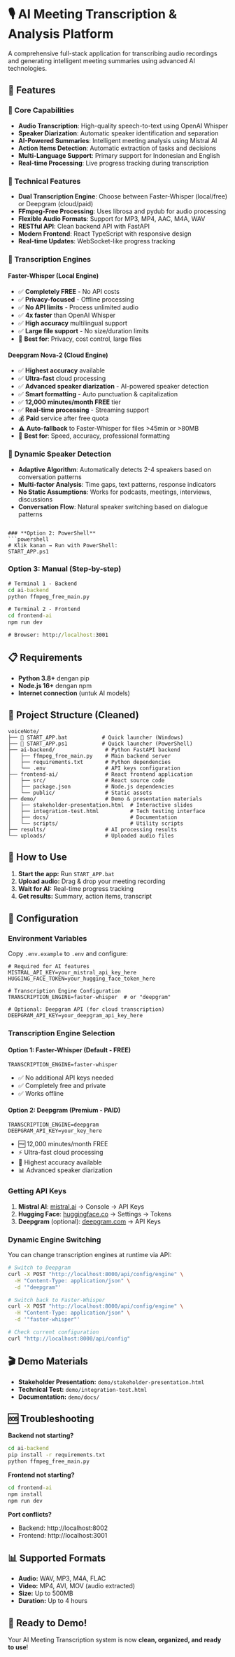 # 🎙️ AI Meeting Transcription & Analysis Platform

A comprehensive full-stack application for transcribing audio recordings and generating intelligent meeting summaries using advanced AI technologies.

## 🌟 Features

### 🎯 Core Capabilities
- **Audio Transcription**: High-quality speech-to-text using OpenAI Whisper
- **Speaker Diarization**: Automatic speaker identification and separation
- **AI-Powered Summaries**: Intelligent meeting analysis using Mistral AI
- **Action Items Detection**: Automatic extraction of tasks and decisions
- **Multi-Language Support**: Primary support for Indonesian and English
- **Real-time Processing**: Live progress tracking during transcription

### 🔧 Technical Features
- **Dual Transcription Engine**: Choose between Faster-Whisper (local/free) or Deepgram (cloud/paid)
- **FFmpeg-Free Processing**: Uses librosa and pydub for audio processing
- **Flexible Audio Formats**: Support for MP3, MP4, AAC, M4A, WAV
- **RESTful API**: Clean backend API with FastAPI
- **Modern Frontend**: React TypeScript with responsive design
- **Real-time Updates**: WebSocket-like progress tracking

### 🚀 Transcription Engines

#### **Faster-Whisper** (Local Engine)
- ✅ **Completely FREE** - No API costs
- ✅ **Privacy-focused** - Offline processing
- ✅ **No API limits** - Process unlimited audio
- ✅ **4x faster** than OpenAI Whisper
- ✅ **High accuracy** multilingual support
- ✅ **Large file support** - No size/duration limits
- 🎯 **Best for**: Privacy, cost control, large files

#### **Deepgram Nova-2** (Cloud Engine) 
- ✅ **Highest accuracy** available
- ✅ **Ultra-fast** cloud processing  
- ✅ **Advanced speaker diarization** - AI-powered speaker detection
- ✅ **Smart formatting** - Auto punctuation & capitalization
- ✅ **12,000 minutes/month FREE** tier
- ✅ **Real-time processing** - Streaming support
- 💰 **Paid** service after free quota
- ⚠️ **Auto-fallback** to Faster-Whisper for files >45min or >80MB
- 🎯 **Best for**: Speed, accuracy, professional formatting

### 🧠 Dynamic Speaker Detection
- **Adaptive Algorithm**: Automatically detects 2-4 speakers based on conversation patterns
- **Multi-factor Analysis**: Time gaps, text patterns, response indicators
- **No Static Assumptions**: Works for podcasts, meetings, interviews, discussions
- **Conversation Flow**: Natural speaker switching based on dialogue patterns
```

### **Option 2: PowerShell**
```powershell
# Klik kanan → Run with PowerShell:
START_APP.ps1
```

### **Option 3: Manual (Step-by-step)**
```cmd
# Terminal 1 - Backend
cd ai-backend
python ffmpeg_free_main.py

# Terminal 2 - Frontend  
cd frontend-ai
npm run dev

# Browser: http://localhost:3001
```

## 📋 Requirements

- **Python 3.8+** dengan pip
- **Node.js 16+** dengan npm
- **Internet connection** (untuk AI models)

## 📁 Project Structure (Cleaned)

```
voiceNote/
├── 🚀 START_APP.bat           # Quick launcher (Windows)
├── 🚀 START_APP.ps1           # Quick launcher (PowerShell)
├── ai-backend/                # Python FastAPI backend
│   ├── ffmpeg_free_main.py    # Main backend server
│   ├── requirements.txt       # Python dependencies
│   └── .env                   # API keys configuration
├── frontend-ai/               # React frontend application
│   ├── src/                   # React source code
│   ├── package.json           # Node.js dependencies
│   └── public/                # Static assets
├── demo/                      # Demo & presentation materials
│   ├── stakeholder-presentation.html  # Interactive slides
│   ├── integration-test.html          # Tech testing interface
│   ├── docs/                          # Documentation
│   └── scripts/                       # Utility scripts
├── results/                   # AI processing results
└── uploads/                   # Uploaded audio files
```

## 🎯 How to Use

1. **Start the app:** Run `START_APP.bat`
2. **Upload audio:** Drag & drop your meeting recording
3. **Wait for AI:** Real-time progress tracking
4. **Get results:** Summary, action items, transcript

## 🔧 Configuration

### Environment Variables
Copy `.env.example` to `.env` and configure:

```env
# Required for AI features
MISTRAL_API_KEY=your_mistral_api_key_here
HUGGING_FACE_TOKEN=your_hugging_face_token_here

# Transcription Engine Configuration
TRANSCRIPTION_ENGINE=faster-whisper  # or "deepgram"

# Optional: Deepgram API (for cloud transcription)
DEEPGRAM_API_KEY=your_deepgram_api_key_here
```

### Transcription Engine Selection

#### Option 1: Faster-Whisper (Default - FREE)
```env
TRANSCRIPTION_ENGINE=faster-whisper
```
- ✅ No additional API keys needed
- ✅ Completely free and private
- ✅ Works offline

#### Option 2: Deepgram (Premium - PAID)
```env
TRANSCRIPTION_ENGINE=deepgram
DEEPGRAM_API_KEY=your_key_here
```
- 🆓 12,000 minutes/month FREE
- ⚡ Ultra-fast cloud processing
- 🎯 Highest accuracy available
- 📊 Advanced speaker diarization

### Getting API Keys

1. **Mistral AI**: [mistral.ai](https://mistral.ai) → Console → API Keys
2. **Hugging Face**: [huggingface.co](https://huggingface.co) → Settings → Tokens  
3. **Deepgram** (optional): [deepgram.com](https://deepgram.com) → API Keys

### Dynamic Engine Switching

You can change transcription engines at runtime via API:

```bash
# Switch to Deepgram
curl -X POST "http://localhost:8000/api/config/engine" \
  -H "Content-Type: application/json" \
  -d '"deepgram"'

# Switch back to Faster-Whisper  
curl -X POST "http://localhost:8000/api/config/engine" \
  -H "Content-Type: application/json" \
  -d '"faster-whisper"'

# Check current configuration
curl "http://localhost:8000/api/config"
```

## 🎬 Demo Materials

- **Stakeholder Presentation:** `demo/stakeholder-presentation.html`
- **Technical Test:** `demo/integration-test.html`
- **Documentation:** `demo/docs/`

## 🆘 Troubleshooting

**Backend not starting?**
```cmd
cd ai-backend
pip install -r requirements.txt
python ffmpeg_free_main.py
```

**Frontend not starting?**
```cmd
cd frontend-ai
npm install
npm run dev
```

**Port conflicts?**
- Backend: http://localhost:8002
- Frontend: http://localhost:3001

## 📊 Supported Formats

- **Audio:** WAV, MP3, M4A, FLAC
- **Video:** MP4, AVI, MOV (audio extracted)
- **Size:** Up to 500MB
- **Duration:** Up to 4 hours

## 🎉 Ready to Demo!

Your AI Meeting Transcription system is now **clean, organized, and ready to use**!
